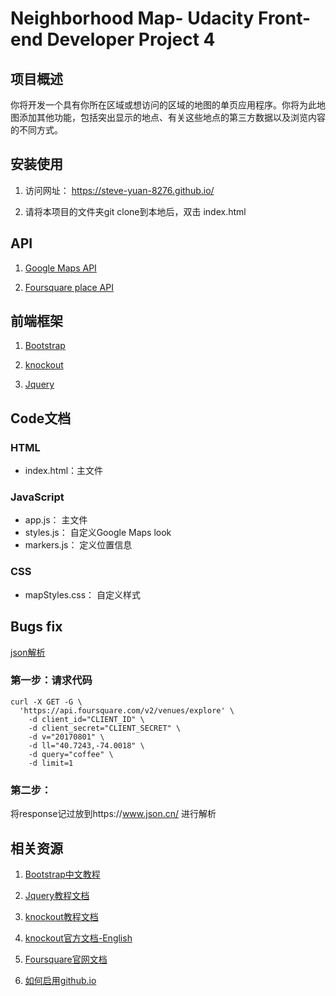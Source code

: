 # Neighborhood Map- Udacity Front-end Developer Project 4

## 项目概述
你将开发一个具有你所在区域或想访问的区域的地图的单页应用程序。你将为此地图添加其他功能，包括突出显示的地点、有关这些地点的第三方数据以及浏览内容的不同方式。

## 安装使用
1.  访问网址： https://steve-yuan-8276.github.io/

2. 请将本项目的文件夹git clone到本地后，双击 index.html

## API
1. [Google Maps API](https://developers.google.com/maps/)

2. [Foursquare place API](https://developer.foursquare.com/)

## 前端框架

1.  [Bootstrap](https://getbootstrap.com/)

2. [knockout](http://knockoutjs.com/)

3. [Jquery](https://jquery.com/)

## Code文档
### HTML
-  index.html：主文件

###  JavaScript
- app.js：  主文件
- styles.js：  自定义Google Maps look
- markers.js： 定义位置信息

### CSS
- mapStyles.css： 自定义样式

## Bugs fix
[json解析](https://www.json.cn/)

### 第一步：请求代码

```
curl -X GET -G \
  'https://api.foursquare.com/v2/venues/explore' \
    -d client_id="CLIENT_ID" \
    -d client_secret="CLIENT_SECRET" \
    -d v="20170801" \
    -d ll="40.7243,-74.0018" \
    -d query="coffee" \
    -d limit=1
```    
###     第二步：
将response记过放到https://www.json.cn/ 进行解析

## 相关资源

1. [Bootstrap中文教程](http://www.bootcss.com/)

2. [Jquery教程文档](http://www.w3school.com.cn/jquery/)

3. [knockout教程文档](https://www.cnblogs.com/TomXu/archive/2011/11/21/2257154.html)

4.  [knockout官方文档-English](http://knockoutjs.com/documentation/introduction.html)

5.  [Foursquare官网文档](https://developer.foursquare.com/docs/api/getting-started)

6. [如何启用github.io](https://pages.github.com/)






